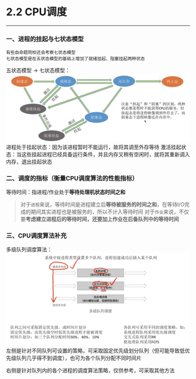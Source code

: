# 2.2 CPU调度

---

### 一、进程的挂起与七状态模型

```
有些自命题院校还会考察七状态模型
七状态模型是在五状态模型的基础上增加了就绪挂起、阻塞挂起两种状态
```

五状态模型 $\rightarrow$ 七状态模型：
	![](assets/Pasted%20image%2020250819104307.png)
	进程处于挂起状态：因为该进程暂时不能运行，故将其调至外存等待
	激活挂起状态：当这些挂起进程已经具备运行条件，并且内存又稍有空闲时，就将其重新调入内存，退出挂起状态

### 二、调度的指标（衡量CPU调度算法的性能指标）

等待时间：指进程/作业处于**等待处理机状态时间之和**
>对于`进程`来说，等待时间是进程建立后**等待被服务的时间之和**，在等待I/O完成的期间其实进程也是被服务的，所以不计入等待时间
>对于`作业`来说，不仅要**考虑建立进程后的等待时间，还要加上作业在后备队列中的等待时间**

### 三、CPU调度算法补充

多级队列调度算法：
![](assets/Pasted%20image%2020250824112404.png)
左侧是针对不同队列可设置的策略，可采取固定优先级划分队列（但可能导致低优先级队列几乎得不到调度），也可为各个队列分配不同时间片

右侧是针对队列内的各个进程的调度算法策略，仅供参考，可采取其他方法